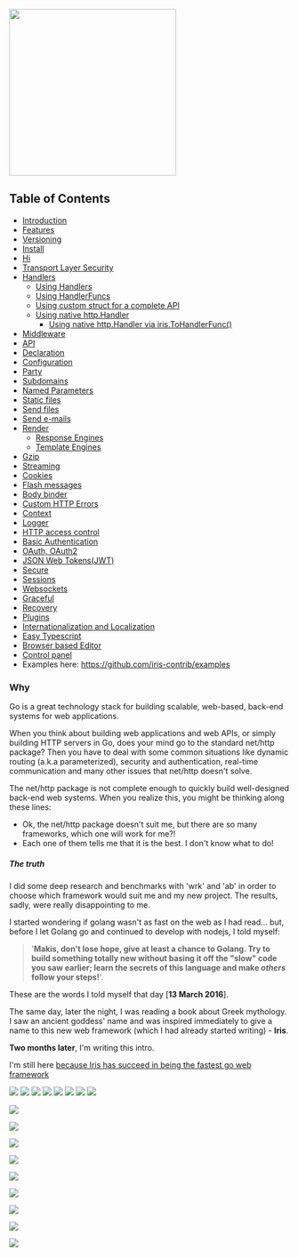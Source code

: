 <a href ="https://github.com/kataras/iris"> <img src="http://iris-go.com/assets/book/cover_4.jpg" width="300" /> </a>


## Table of Contents

* [Introduction](README.md)
* [Features](features.md)
* [Versioning](versioning.md)
* [Install](install.md)
* [Hi](hi.md)
* [Transport Layer Security](tls.md)
* [Handlers](handlers.md)
   * [Using Handlers](using-handlers.md)
   * [Using HandlerFuncs](using-handlerfuncs.md)
   * [Using custom struct for a complete API](using-handlerapi.md)
   * [Using native http.Handler](using-native-httphandler.md)
       * [Using native http.Handler via iris.ToHandlerFunc()](using-native-httphandler-via-tohandlerfunc.md)
* [Middleware](middleware.md)
* [API](api.md)
* [Declaration](declaration.md)
* [Configuration](configuration.md)
* [Party](party.md)
* [Subdomains](subdomains.md)
* [Named Parameters](named-parameters.md)
* [Static files](static-files.md)
* [Send files](send-files.md)
* [Send e-mails](mail.md)
* [Render](render.md)
   * [Response Engines](/response-engines.md)
   * [Template Engines](/template-engines.md)
* [Gzip](gzip.md)
* [Streaming](streaming.md)
* [Cookies](cookies.md)
* [Flash messages](flashmessages.md)
* [Body binder](request-body-bind.md)
* [Custom HTTP Errors](custom-http-errors.md)
* [Context](context.md)
* [Logger](logger.md)
* [HTTP access control](middleware-cors.md)
* [Basic Authentication](basic-authentication.md)
* [OAuth, OAuth2](plugin-oauth.md)
* [JSON Web Tokens(JWT)](jwt.md)
* [Secure](middleware-secure.md)
* [Sessions](package-sessions.md)
* [Websockets](package-websocket.md)
* [Graceful](package-graceful.md)
* [Recovery](middleware-recovery.md)
* [Plugins](plugins.md)
* [Internationalization and Localization](middleware-internationalization-and-localization.md)
* [Easy Typescript](plugin-typescript.md)
* [Browser based Editor](plugin-editor.md)
* [Control panel](plugin-iriscontrol.md)
* Examples here: https://github.com/iris-contrib/examples


### Why

Go is a great technology stack for building scalable, web-based, back-end systems for web 
applications. 

When you think about building web applications and web APIs, or simply building HTTP servers in Go, does your mind go to the standard net/http package?
Then you have to deal with some common situations like dynamic routing (a.k.a parameterized), security and authentication, real-time communication and many other issues that net/http doesn't solve. 

The net/http package is not complete enough to quickly build well-designed back-end web systems. When you realize this, you might be thinking along these lines:

- Ok, the net/http package doesn't suit me, but there are so many frameworks, which one will work for me?!
- Each one of them tells me that it is the best. I don't know what to do!

##### The truth

I did some deep research and benchmarks with 'wrk' and 'ab' in order to choose which framework would suit me and my new project. The results, sadly, were really disappointing to me.

I started wondering if golang wasn't as fast on the web as I had read... but, before I let Golang go and continued to develop with nodejs, I told myself:

> '**Makis, don't lose hope, give at least a chance to Golang. Try to build something totally new without basing it off the "slow" code you saw earlier; learn the secrets of this language and make *others* follow your steps!**'.

These are the words I told myself that day [**13 March 2016**]. 

The same day, later the night, I was reading a book about Greek mythology. I saw an ancient goddess' name and was inspired immediately to give a name to this new web framework (which I had already started writing) - **Iris**.

**Two months later**, I'm writing this intro. 

 I'm still here [because Iris has succeed in being the fastest go web framework](https://github.com/kataras/iris#benchmarks)

![](comment1.png)
![](comment2.png)
![](comment3.png)
![](comment4.png)
![](comment5.png)
![](comment6.png)
![](comment7.png)
![](comment8.png)

![](comment10.png)

![](comment12.png)

![](comment13.png)

![](comment14.png)

![](comment17.png)


![](comment21.png)

![](comment22.png)

![](comment24.png)

![](comment23.png)